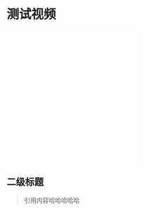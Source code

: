 

# 测试视频

<iframe src="//player.bilibili.com/player.html?aid=720018804&bvid=BV1qQ4y1Y7V2&cid=395043780&page=1" scrolling="no" border="0" frameborder="no" framespacing="0" allowfullscreen="true"  width="300px" height="300px"></iframe>

## 二级标题

> 引用内容哈哈哈哈哈